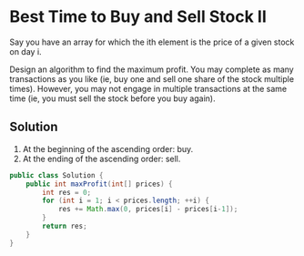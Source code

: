 # Best Time to Buy and Sell Stock II

Say you have an array for which the ith element is the price of a given stock on day i.

Design an algorithm to find the maximum profit. You may complete as many transactions as you like (ie, buy one and sell one share of the stock multiple times). However, you may not engage in multiple transactions at the same time (ie, you must sell the stock before you buy again).

## Solution

1. At the beginning of the ascending order: buy.
2. At the ending of the ascending order: sell.

```java
public class Solution {
    public int maxProfit(int[] prices) {
        int res = 0;
        for (int i = 1; i < prices.length; ++i) {
            res += Math.max(0, prices[i] - prices[i-1]);
        }
        return res;
    }
}
```

